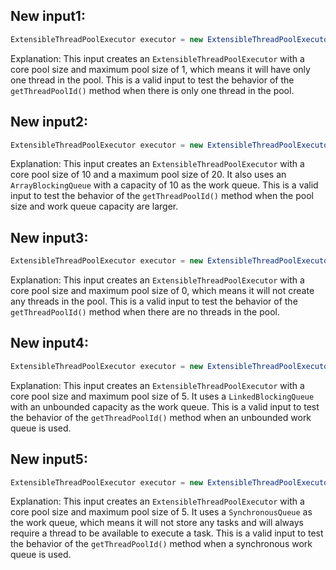 ## New input1:
```java
ExtensibleThreadPoolExecutor executor = new ExtensibleThreadPoolExecutor("test", manager, 1, 1, 1000L, TimeUnit.MILLISECONDS, new ArrayBlockingQueue<>(1), Thread::new, new ThreadPoolExecutor.AbortPolicy());
```
Explanation: This input creates an `ExtensibleThreadPoolExecutor` with a core pool size and maximum pool size of 1, which means it will have only one thread in the pool. This is a valid input to test the behavior of the `getThreadPoolId()` method when there is only one thread in the pool.

## New input2:
```java
ExtensibleThreadPoolExecutor executor = new ExtensibleThreadPoolExecutor("test", manager, 10, 20, 1000L, TimeUnit.MILLISECONDS, new ArrayBlockingQueue<>(10), Thread::new, new ThreadPoolExecutor.AbortPolicy());
```
Explanation: This input creates an `ExtensibleThreadPoolExecutor` with a core pool size of 10 and a maximum pool size of 20. It also uses an `ArrayBlockingQueue` with a capacity of 10 as the work queue. This is a valid input to test the behavior of the `getThreadPoolId()` method when the pool size and work queue capacity are larger.

## New input3:
```java
ExtensibleThreadPoolExecutor executor = new ExtensibleThreadPoolExecutor("test", manager, 0, 0, 1000L, TimeUnit.MILLISECONDS, new ArrayBlockingQueue<>(1), Thread::new, new ThreadPoolExecutor.AbortPolicy());
```
Explanation: This input creates an `ExtensibleThreadPoolExecutor` with a core pool size and maximum pool size of 0, which means it will not create any threads in the pool. This is a valid input to test the behavior of the `getThreadPoolId()` method when there are no threads in the pool.

## New input4:
```java
ExtensibleThreadPoolExecutor executor = new ExtensibleThreadPoolExecutor("test", manager, 5, 5, 1000L, TimeUnit.MILLISECONDS, new LinkedBlockingQueue<>(), Thread::new, new ThreadPoolExecutor.AbortPolicy());
```
Explanation: This input creates an `ExtensibleThreadPoolExecutor` with a core pool size and maximum pool size of 5. It uses a `LinkedBlockingQueue` with an unbounded capacity as the work queue. This is a valid input to test the behavior of the `getThreadPoolId()` method when an unbounded work queue is used.

## New input5:
```java
ExtensibleThreadPoolExecutor executor = new ExtensibleThreadPoolExecutor("test", manager, 5, 5, 1000L, TimeUnit.MILLISECONDS, new SynchronousQueue<>(), Thread::new, new ThreadPoolExecutor.AbortPolicy());
```
Explanation: This input creates an `ExtensibleThreadPoolExecutor` with a core pool size and maximum pool size of 5. It uses a `SynchronousQueue` as the work queue, which means it will not store any tasks and will always require a thread to be available to execute a task. This is a valid input to test the behavior of the `getThreadPoolId()` method when a synchronous work queue is used.